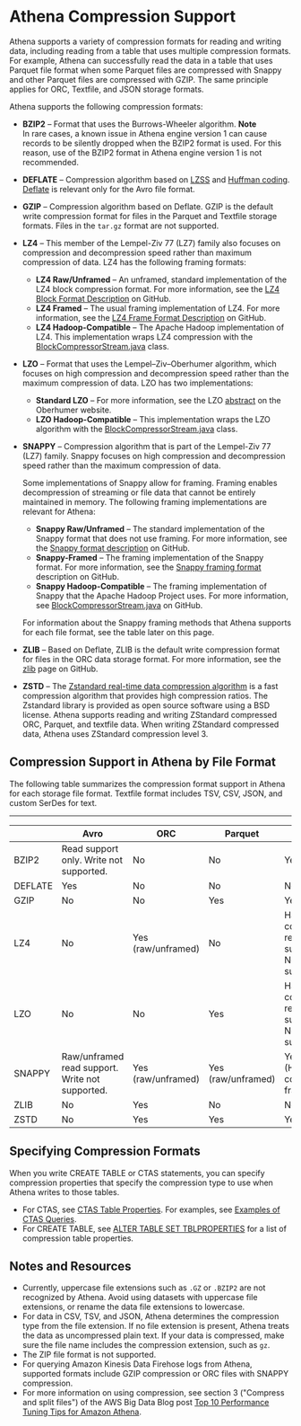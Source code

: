 # Athena Compression Support<a name="compression-formats"></a>

Athena supports a variety of compression formats for reading and writing data, including reading from a table that uses multiple compression formats\. For example, Athena can successfully read the data in a table that uses Parquet file format when some Parquet files are compressed with Snappy and other Parquet files are compressed with GZIP\. The same principle applies for ORC, Textfile, and JSON storage formats\.

Athena supports the following compression formats:
+ **BZIP2** – Format that uses the Burrows\-Wheeler algorithm\.
**Note**  
In rare cases, a known issue in Athena engine version 1 can cause records to be silently dropped when the BZIP2 format is used\. For this reason, use of the BZIP2 format in Athena engine version 1 is not recommended\.
+ **DEFLATE** – Compression algorithm based on [LZSS](https://en.wikipedia.org/wiki/Lempel%E2%80%93Ziv%E2%80%93Storer%E2%80%93Szymanski) and [Huffman coding](https://en.wikipedia.org/wiki/Huffman_coding)\. [Deflate](https://en.wikipedia.org/wiki/Deflate) is relevant only for the Avro file format\.
+ **GZIP** – Compression algorithm based on Deflate\. GZIP is the default write compression format for files in the Parquet and Textfile storage formats\. Files in the `tar.gz` format are not supported\.
+ **LZ4** – This member of the Lempel\-Ziv 77 \(LZ7\) family also focuses on compression and decompression speed rather than maximum compression of data\. LZ4 has the following framing formats:
  + **LZ4 Raw/Unframed** – An unframed, standard implementation of the LZ4 block compression format\. For more information, see the [LZ4 Block Format Description](https://github.com/lz4/lz4/blob/dev/doc/lz4_Block_format.md) on GitHub\.
  + **LZ4 Framed** – The usual framing implementation of LZ4\. For more information, see the [LZ4 Frame Format Description](https://github.com/lz4/lz4/blob/dev/doc/lz4_Frame_format.md) on GitHub\.
  + **LZ4 Hadoop\-Compatible** – The Apache Hadoop implementation of LZ4\. This implementation wraps LZ4 compression with the [BlockCompressorStream\.java](https://github.com/apache/hadoop/blob/f67237cbe7bc48a1b9088e990800b37529f1db2a/hadoop-common-project/hadoop-common/src/main/java/org/apache/hadoop/io/compress/BlockCompressorStream.java) class\.
+ **LZO** – Format that uses the Lempel–Ziv–Oberhumer algorithm, which focuses on high compression and decompression speed rather than the maximum compression of data\. LZO has two implementations:
  + **Standard LZO** – For more information, see the LZO [abstract](http://www.oberhumer.com/opensource/lzo/#abstract) on the Oberhumer website\.
  + **LZO Hadoop\-Compatible** – This implementation wraps the LZO algorithm with the [BlockCompressorStream\.java](https://github.com/apache/hadoop/blob/f67237cbe7bc48a1b9088e990800b37529f1db2a/hadoop-common-project/hadoop-common/src/main/java/org/apache/hadoop/io/compress/BlockCompressorStream.java) class\.
+ **SNAPPY** – Compression algorithm that is part of the Lempel\-Ziv 77 \(LZ7\) family\. Snappy focuses on high compression and decompression speed rather than the maximum compression of data\.

  Some implementations of Snappy allow for framing\. Framing enables decompression of streaming or file data that cannot be entirely maintained in memory\. The following framing implementations are relevant for Athena:
  + **Snappy Raw/Unframed** – The standard implementation of the Snappy format that does not use framing\. For more information, see the [Snappy format description](https://github.com/google/snappy/blob/master/format_description.txt) on GitHub\.
  + **Snappy\-Framed** – The framing implementation of the Snappy format\. For more information, see the [Snappy framing format](https://github.com/google/snappy/blob/master/framing_format.txt) description on GitHub\.
  + **Snappy Hadoop\-Compatible** – The framing implementation of Snappy that the Apache Hadoop Project uses\. For more information, see [BlockCompressorStream\.java](https://github.com/apache/hadoop/blob/f67237cbe7bc48a1b9088e990800b37529f1db2a/hadoop-common-project/hadoop-common/src/main/java/org/apache/hadoop/io/compress/BlockCompressorStream.java) on GitHub\.

  For information about the Snappy framing methods that Athena supports for each file format, see the table later on this page\.
+ **ZLIB** – Based on Deflate, ZLIB is the default write compression format for files in the ORC data storage format\. For more information, see the [zlib](https://github.com/madler/zlib) page on GitHub\.
+  **ZSTD** – The [Zstandard real\-time data compression algorithm](http://facebook.github.io/zstd/) is a fast compression algorithm that provides high compression ratios\. The Zstandard library is provided as open source software using a BSD license\. Athena supports reading and writing ZStandard compressed ORC, Parquet, and textfile data\. When writing ZStandard compressed data, Athena uses ZStandard compression level 3\. 

## Compression Support in Athena by File Format<a name="compression-support-by-file-format"></a>

The following table summarizes the compression format support in Athena for each storage file format\. Textfile format includes TSV, CSV, JSON, and custom SerDes for text\.


****  

|  | Avro | ORC | Parquet | Textfile | 
| --- | --- | --- | --- | --- | 
| BZIP2 | Read support only\. Write not supported\. | No | No | Yes | 
| DEFLATE | Yes | No | No | No | 
| GZIP | No | No | Yes | Yes | 
| LZ4 | No | Yes \(raw/unframed\) | No | Hadoop\-compatible read support\. No write support\. | 
| LZO | No | No | Yes | Hadoop\-compatible read support\. No write support \. | 
| SNAPPY | Raw/unframed read support\. Write not supported\. | Yes \(raw/unframed\) | Yes \(raw/unframed\) | Yes \(Hadoop\-compatible framing\) | 
| ZLIB | No | Yes | No | No | 
| ZSTD | No | Yes | Yes | Yes | 

## Specifying Compression Formats<a name="compression-support-specifying-compression-formats"></a>

When you write CREATE TABLE or CTAS statements, you can specify compression properties that specify the compression type to use when Athena writes to those tables\.
+ For CTAS, see [CTAS Table Properties](create-table-as.md#ctas-table-properties)\. For examples, see [Examples of CTAS Queries](ctas-examples.md)\.
+ For CREATE TABLE, see [ALTER TABLE SET TBLPROPERTIES](alter-table-set-tblproperties.md) for a list of compression table properties\.

## Notes and Resources<a name="compression-support-notes-and-resources"></a>
+ Currently, uppercase file extensions such as `.GZ` or `.BZIP2` are not recognized by Athena\. Avoid using datasets with uppercase file extensions, or rename the data file extensions to lowercase\.
+ For data in CSV, TSV, and JSON, Athena determines the compression type from the file extension\. If no file extension is present, Athena treats the data as uncompressed plain text\. If your data is compressed, make sure the file name includes the compression extension, such as `gz`\.
+ The ZIP file format is not supported\.
+ For querying Amazon Kinesis Data Firehose logs from Athena, supported formats include GZIP compression or ORC files with SNAPPY compression\.
+ For more information on using compression, see section 3 \("Compress and split files"\) of the AWS Big Data Blog post [Top 10 Performance Tuning Tips for Amazon Athena](http://aws.amazon.com/blogs/big-data/top-10-performance-tuning-tips-for-amazon-athena/)\.